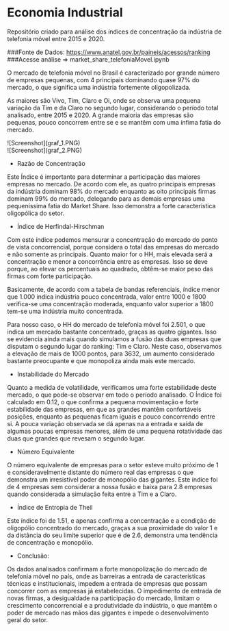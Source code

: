 # Economia Industrial
Repositório criado para análise dos índices de concentração da indústria de telefonia móvel entre 2015 e 2020.

###Fonte de Dados: https://www.anatel.gov.br/paineis/acessos/ranking
###Acesse análise => market_share_telefoniaMovel.ipynb

O mercado de telefonia móvel no Brasil é caracterizado por grande número de empresas pequenas, com 4 principais dominando quase 97% do mercado, o que significa uma indústria fortemente oligopolizada.

As maiores são Vivo, Tim, Claro e Oi, onde se observa uma pequena variação da Tim e da Claro no segundo lugar, considerando o período total analisado, entre 2015 e 2020. A grande maioria das empresas são pequenas, pouco concorrem entre se e se mantêm com uma ínfima fatia do mercado.	

<div align=”center”>![Screenshot](graf_1.PNG)</div>

<div align=”center”>![Screenshot](graf_2.PNG)</div>

* Razão de Concentração

Este Índice é importante para determinar a participação das maiores empresas no mercado. De acordo com ele, as quatro principais empresas da indústria dominam 98% do mercado enquanto as oito principais firmas dominam 99% do mercado, delegando para as demais empresas uma pequeníssima fatia do Market Share. Isso demonstra a forte característica oligopólica do setor.

* Índice de Herfindal-Hirschman

Com este índice podemos mensurar a concentração do mercado do ponto de vista concorrencial, porque considera o total das empresas do mercado e não somente as principais. Quanto maior for o HH, mais elevada será a concentração e menor a concorrência entre as empresas. Isso se deve porque, ao elevar os percentuais ao quadrado, obtêm-se maior peso das firmas com forte participação.

Basicamente, de acordo com a tabela de  bandas referenciais, índice menor que 1.000 indica indústria pouco concentrada, valor entre 1000 e 1800 verifica-se uma concentração moderada, enquanto valor superior a 1800 tem-se uma indústria muito concentrada.

Para nosso caso, o HH do mercado de telefonia móvel foi 2.501, o que indica um mercado bastante concentrado, graças as quatro gigantes. Isso se evidencia ainda mais quando simulamos a fusão das duas empresas que disputam o segundo lugar do ranking: Tim e Claro. Neste caso, observamos a elevação de mais de 1000 pontos, para 3632, um aumento considerado bastante preocupante e que monopoliza ainda mais este mercado.

* Instabilidade do Mercado

Quanto a medida de volatilidade, verificamos uma forte estabilidade deste mercado, o que pode-se observar em todo o período analisado. O Índice foi calculado em 0.12, o que confirma a pequena movimentação e forte estabilidade das empresas,  em que as grandes mantêm confortáveis posições, enquanto as pequenas ficam iguais e pouco concorrendo entre si. A pouca variação observada se dá apenas na a entrada e saída de algumas poucas empresas menores, além de uma pequena rotatividade das duas que grandes que revesam o segundo lugar. 

* Número Equivalente
	
O número equivalente de empresas para o setor esteve muito próximo de 1 e consideravelmente distante do número real das empresas o que demonstra um irresistível poder de monopólio das gigantes. Este índice foi de 4 empresas sem considerar a nossa fusão e baixa para 2.8 empresas quando considerada a simulação feita entre a Tim e a Claro. 

* Índice de Entropia de Theil

Este índice foi de 1.51, e apenas confirma a concentração e a condição de oligopólio concentrado do mercado, graças a sua proximidade do valor 1 e da distância do seu limite superior que é de 2.6, demonstra uma tendência de concentração e monopólio.

* Conclusão:

Os dados analisados confirmam a forte monopolização do mercado de telefonia móvel no país, onde as barreiras a entrada de características técnicas e institucionais, impedem a entrada de empresas que possam concorrer com as empresas já estabelecidas. O impedimento de entrada de novas firmas, a desigualdade na participação do mercado, limitam o crescimento concorrencial e a produtividade da indústria, o que  mantêm o poder de mercado nas mãos das gigantes e impede o desenvolvimento geral do setor. 

